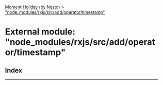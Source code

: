 [Moment Holiday (by Nesto)](../README.md) > ["node_modules/rxjs/src/add/operator/timestamp"](../modules/_node_modules_rxjs_src_add_operator_timestamp_.md)

# External module: "node_modules/rxjs/src/add/operator/timestamp"

## Index

---

